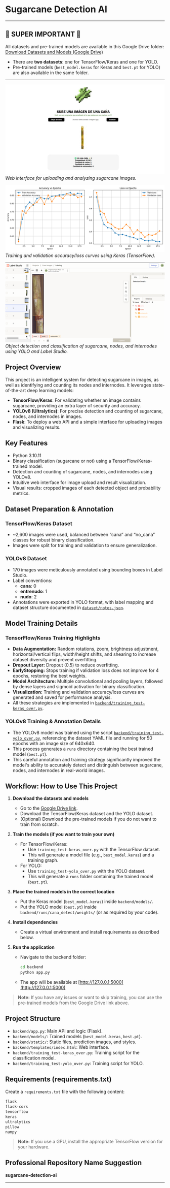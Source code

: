 # Sugarcane Detection AI

---

## 🚨 SUPER IMPORTANT 🚨
All datasets and pre-trained models are available in this Google Drive folder:
[Download Datasets and Models (Google Drive)](https://drive.google.com/drive/folders/1wNsAS7rWQrlNNPh1YeuvZwvKAeNMqyL-?usp=sharing)

- There are **two datasets**: one for TensorFlow/Keras and one for YOLO.
- Pre-trained models (`best_model.keras` for Keras and `best.pt` for YOLO) are also available in the same folder.

---

![Web Screenshot](screenshot-web.jpeg)
*Web interface for uploading and analyzing sugarcane images.*

![Keras Training Results](training-keras-results.png)
*Training and validation accuracy/loss curves using Keras (TensorFlow).* 

![YOLO Detection and Classification](yolo-detection-clasification.png)
*Object detection and classification of sugarcane, nodes, and internodes using YOLO and Label Studio.*

## Project Overview
This project is an intelligent system for detecting sugarcane in images, as well as identifying and counting its nodes and internodes. It leverages state-of-the-art deep learning models:

- **TensorFlow/Keras**: For validating whether an image contains sugarcane, providing an extra layer of security and accuracy.
- **YOLOv8 (Ultralytics)**: For precise detection and counting of sugarcane, nodes, and internodes in images.
- **Flask**: To deploy a web API and a simple interface for uploading images and visualizing results.

## Key Features
- Python 3.10.11
- Binary classification (sugarcane or not) using a TensorFlow/Keras-trained model.
- Detection and counting of sugarcane, nodes, and internodes using YOLOv8.
- Intuitive web interface for image upload and result visualization.
- Visual results: cropped images of each detected object and probability metrics.

## Dataset Preparation & Annotation
### TensorFlow/Keras Dataset
- ~2,600 images were used, balanced between “cana” and “no_cana” classes for robust binary classification.
- Images were split for training and validation to ensure generalization.

### YOLOv8 Dataset
- 170 images were meticulously annotated using bounding boxes in Label Studio.
- Label conventions:
  - **cana**: 0
  - **entrenudo**: 1
  - **nudo**: 2
- Annotations were exported in YOLO format, with label mapping and dataset structure documented in [`dataset/notes.json`](dataset/notes.json).

## Model Training Details
### TensorFlow/Keras Training Highlights
- **Data Augmentation:** Random rotations, zoom, brightness adjustment, horizontal/vertical flips, width/height shifts, and shearing to increase dataset diversity and prevent overfitting.
- **Dropout Layer:** Dropout (0.5) to reduce overfitting.
- **EarlyStopping:** Stops training if validation loss does not improve for 4 epochs, restoring the best weights.
- **Model Architecture:** Multiple convolutional and pooling layers, followed by dense layers and sigmoid activation for binary classification.
- **Visualization:** Training and validation accuracy/loss curves are generated and saved for performance analysis.
- All these strategies are implemented in [`backend/training_test-keras_over.py`](backend/training_test-keras_over.py).

### YOLOv8 Training & Annotation Details
- The YOLOv8 model was trained using the script [`backend/training_test-yolo_over.py`](backend/training_test-yolo_over.py), referencing the dataset YAML file and running for 50 epochs with an image size of 640x640.
- This process generates a `runs` directory containing the best trained model (`best.pt`).
- This careful annotation and training strategy significantly improved the model's ability to accurately detect and distinguish between sugarcane, nodes, and internodes in real-world images.

## Workflow: How to Use This Project
1. **Download the datasets and models**
   - Go to the [Google Drive link](https://drive.google.com/drive/folders/1wNsAS7rWQrlNNPh1YeuvZwvKAeNMqyL-?usp=sharing).
   - Download the TensorFlow/Keras dataset and the YOLO dataset.
   - (Optional) Download the pre-trained models if you do not want to train from scratch.

2. **Train the models (if you want to train your own)**
   - For TensorFlow/Keras:
     - Use `training_test-keras_over.py` with the TensorFlow dataset.
     - This will generate a model file (e.g., `best_model.keras`) and a training graph.
   - For YOLO:
     - Use `training_test-yolo_over.py` with the YOLO dataset.
     - This will generate a `runs` folder containing the trained model (`best.pt`).

3. **Place the trained models in the correct location**
   - Put the Keras model (`best_model.keras`) inside `backend/models/`.
   - Put the YOLO model (`best.pt`) inside `backend/runs/cana_detect/weights/` (or as required by your code).

4. **Install dependencies**
   - Create a virtual environment and install requirements as described below.

5. **Run the application**
   - Navigate to the backend folder:
     ```bash
     cd backend
     python app.py
     ```
   - The app will be available at [http://127.0.0.1:5000](http://127.0.0.1:5000)

> **Note:** If you have any issues or want to skip training, you can use the pre-trained models from the Google Drive link above.

## Project Structure
- `backend/app.py`: Main API and logic (Flask).
- `backend/models/`: Trained models (`best_model.keras`, `best.pt`).
- `backend/static/`: Static files, prediction images, and styles.
- `backend/templates/index.html`: Web interface.
- `backend/training_test-keras_over.py`: Training script for the classification model.
- `backend/training_test-yolo_over.py`: Training script for YOLO.

## Requirements (requirements.txt)
Create a `requirements.txt` file with the following content:

```
flask
flask-cors
tensorflow
keras
ultralytics
pillow
numpy
```

> **Note:** If you use a GPU, install the appropriate TensorFlow version for your hardware.

## Professional Repository Name Suggestion
**sugarcane-detection-ai**

---
